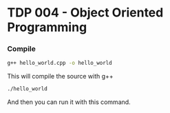 # TDP 004 - Object Oriented Programming

### Compile 

```bash
g++ hello_world.cpp -o hello_world
```
This will compile the source with g++

```bash
./hello_world
```
And then you can run it with this command. 
